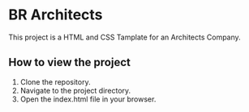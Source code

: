# BR Architects

This project is a HTML and CSS Tamplate for an Architects Company.

## How to view the project

1. Clone the repository.
2. Navigate to the project directory.
3. Open the index.html file in your browser.
